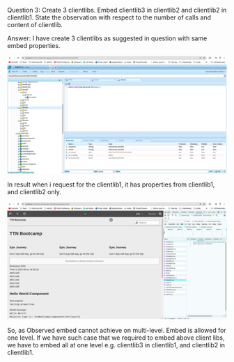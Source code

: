 Question 3: Create 3 clientlibs. Embed clientlib3 in clientlib2 and clientlib2 in clientlib1. State the observation with respect to the number of calls and content of clientlib.

Answer: I have create 3 clientlibs as suggested in question with same embed properties.

![img_35.png](img_35.png)

In result when i request for the clientlib1, it has properties from clientlib1, and clientlib2 only.

![img_36.png](img_36.png)

So, as Observed embed cannot achieve on multi-level. Embed is allowed for one level. If we have such case that we required to embed above client libs, we have to embed all at one level e.g. clientlib3 in clientlib1, and clientlib2 in clientlib1.
